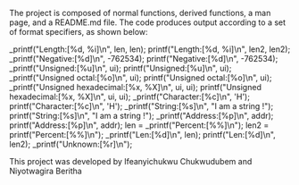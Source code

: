 The project is composed of normal functions, derived functions, a man page, and a README.md file. The code produces output according to a set of format specifiers, as shown below:

_printf("Length:[%d, %i]\n", len, len);
printf("Length:[%d, %i]\n", len2, len2);
_printf("Negative:[%d]\n", -762534);
printf("Negative:[%d]\n", -762534);
_printf("Unsigned:[%u]\n", ui);
printf("Unsigned:[%u]\n", ui);
_printf("Unsigned octal:[%o]\n", ui);
printf("Unsigned octal:[%o]\n", ui);
_printf("Unsigned hexadecimal:[%x, %X]\n", ui, ui);
printf("Unsigned hexadecimal:[%x, %X]\n", ui, ui);
_printf("Character:[%c]\n", 'H');
printf("Character:[%c]\n", 'H');
_printf("String:[%s]\n", "I am a string !");
printf("String:[%s]\n", "I am a string !");
_printf("Address:[%p]\n", addr);
printf("Address:[%p]\n", addr);
len = _printf("Percent:[%%]\n");
len2 = printf("Percent:[%%]\n");
_printf("Len:[%d]\n", len);
printf("Len:[%d]\n", len2);
_printf("Unknown:[%r]\n");

This project was developed by Ifeanyichukwu Chukwudubem and Niyotwagira Beritha 